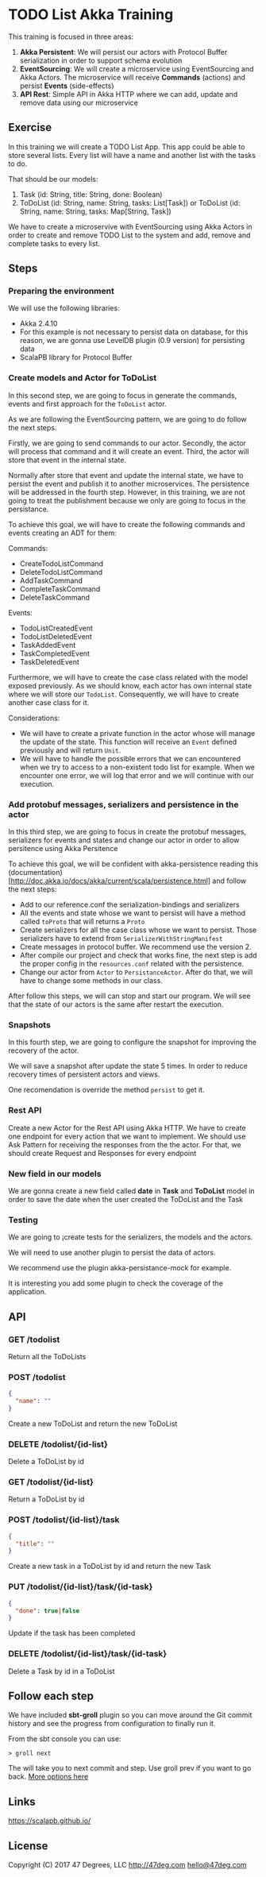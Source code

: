 # TODO List Akka Training

This training is focused in three areas:

1. **Akka Persistent**: We will persist our actors with Protocol Buffer serialization in order to support schema evolution
2. **EventSourcing**: We will create a microservice using EventSourcing and Akka Actors. The microservice will receive **Commands** (actions) and persist **Events** (side-effects)
3. **API Rest**: Simple API in Akka HTTP where we can add, update and remove data using our microservice

## Exercise

In this training we will create a TODO List App. This app could be able to store several lists. Every list will have a name and another list with the tasks to do.

That should be our models:

1. Task (id: String, title: String, done: Boolean)
2. ToDoList (id: String, name: String, tasks: List[Task]) or ToDoList (id: String, name: String, tasks: Map[String, Task])

We have to create a microservive with EventSourcing using Akka Actors in order to create and remove TODO List to the system and add, remove and complete tasks to every list.

## Steps

### Preparing the environment

We will use the following libraries:

- Akka 2.4.10
- For this example is not necessary to persist data on database, for this reason, we are gonna use LevelDB plugin (0.9 version) for persisting data
- ScalaPB library for Protocol Buffer

### Create models and Actor for ToDoList

In this second step, we are going to focus in generate the commands, events and first approach for the `ToDoList` actor.

As we are following the EventSourcing pattern, we are going to do follow the next steps.

Firstly, we are going to send commands to our actor. 
Secondly, the actor will process that command and it will create an event.
Third, the actor will store that event in the internal state.

Normally after store that event and update the internal state, we have to persist the event and publish it to another microservices. The persistence will be addressed in the fourth step. However, in this training, we are not going to treat the publishment because we only are going to focus in the persistance.

To achieve this goal, we will have to create the following commands and events creating an ADT for them:

Commands: 
* CreateTodoListCommand
* DeleteTodoListCommand
* AddTaskCommand
* CompleteTaskCommand
* DeleteTaskCommand

Events:
* TodoListCreatedEvent
* TodoListDeletedEvent
* TaskAddedEvent
* TaskCompletedEvent
* TaskDeletedEvent

Furthermore, we will have to create the case class related with the model exposed previously. As we should know, each actor has own internal state where we will store our `TodoList`. 
Consequently, we will have to create another case class for it.

Considerations:

* We will have to create a private function in the actor whose will manage the update of the state. This function will receive an `Event` defined previously and will return `Unit`.
* We will have to handle the possible errors that we can encountered when we try to access to a non-existent todo list for example. When we encounter one error, we will log that error and we will continue with our execution. 

### Add protobuf messages, serializers and persistence in the actor 

In this third step, we are going to focus in create the protobuf messages, serializers for events and states and change our actor in order to allow persitence using Akka Persitence 

To achieve this goal, we will be confident with akka-persistence reading this (documentation)[http://doc.akka.io/docs/akka/current/scala/persistence.html] and follow the next steps:

* Add to our reference.conf the serialization-bindings and serializers
* All the events and state whose we want to persist will have a method called `toProto` that will returns a `Proto`
* Create serializers for all the case class whose we want to persist. Those serializers have to extend from `SerializerWithStringManifest`
* Create messages in protocol buffer. We recommend use the version 2.
* After compile our project and check that works fine, the next step is add the proper config in the `resources.conf` related with the persistence.
* Change our actor from `Actor` to `PersistanceActor`. After do that, we will have to change some methods in our class.

After follow this steps, we will can stop and start our program. We will see that the state of our actors is the same after restart the execution.

### Snapshots

In this fourth step, we are going to configure the snapshot for improving the recovery of the actor.

We will save a snapshot after update the state 5 times. In order to reduce recovery times of persistent actors and views.

One recomendation is override the method `persist` to get it.

### Rest API

Create a new Actor for the Rest API using Akka HTTP. We have to create one endpoint for every action that we want to implement. We should use Ask Pattern for receiving the responses from the the actor. For that, we should create Request and Responses for every endpoint

### New field in our models

We are gonna create a new field called **date** in **Task** and **ToDoList** model in order to save the date when the user created the ToDoList and the Task

### Testing

We are going to ¡create tests for the serializers, the models and the actors.

We will need to use another plugin to persist the data of actors. 

We recommend use the plugin akka-persistance-mock for example.

It is interesting you add some plugin to check the coverage of the application.

## API

### GET /todolist

Return all the ToDoLists

### POST /todolist

```json
{
  "name": ""
}
```

Create a new ToDoList and return the new ToDoList

### DELETE /todolist/{id-list}

Delete a ToDoList by id

### GET /todolist/{id-list}

Return a ToDoList by id

### POST /todolist/{id-list}/task

```json
{
  "title": ""
}
```

Create a new task in a ToDoList by id and return the new Task

### PUT /todolist/{id-list}/task/{id-task}

```json
{
  "done": true|false
}
```

Update if the task has been completed

### DELETE /todolist/{id-list}/task/{id-task}

Delete a Task by id in a ToDoList

## Follow each step

We have included **sbt-groll** plugin so you can move around the Git commit history and see the progress from configuration to finally run it.

From the sbt console you can use:

```
> groll next
```

The will take you to next commit and step. Use groll prev if you want to go back. [More options here](https://github.com/sbt/sbt-groll#argumentsoptions)

## Links

https://scalapb.github.io/

## License

Copyright (C) 2017 47 Degrees, LLC http://47deg.com hello@47deg.com